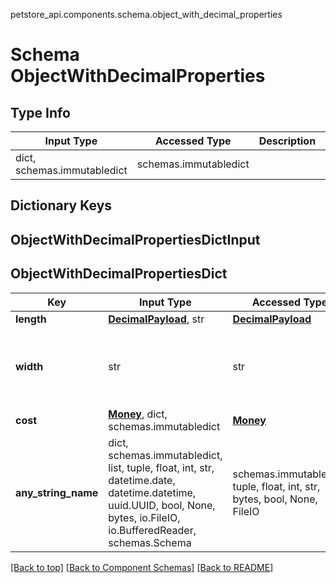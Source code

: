 petstore_api.components.schema.object_with_decimal_properties
# Schema ObjectWithDecimalProperties

## Type Info
Input Type | Accessed Type | Description | Notes
------------ | ------------- | ------------- | -------------
dict, schemas.immutabledict | schemas.immutabledict |  |

## Dictionary Keys
## ObjectWithDecimalPropertiesDictInput
## ObjectWithDecimalPropertiesDict

Key | Input Type | Accessed Type | Description | Notes
------------ | ------------- | ------------- | ------------- | -------------
**length** | [**DecimalPayload**](decimal_payload.md), str | [**DecimalPayload**](decimal_payload.md) |  | [optional]
**width** | str | str |  | [optional] value must be int or float numeric
**cost** | [**Money**](money.md), dict, schemas.immutabledict | [**Money**](money.md) |  | [optional]
**any_string_name** | dict, schemas.immutabledict, list, tuple, float, int, str, datetime.date, datetime.datetime, uuid.UUID, bool, None, bytes, io.FileIO, io.BufferedReader, schemas.Schema | schemas.immutabledict, tuple, float, int, str, bytes, bool, None, FileIO | any string name can be used but the value must be the correct type | [optional]

[[Back to top]](#top) [[Back to Component Schemas]](../../../README.md#Component-Schemas) [[Back to README]](../../../README.md)
